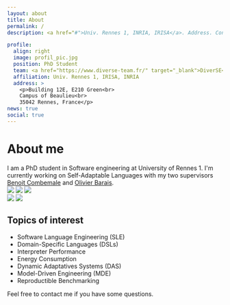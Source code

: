 ```yaml
---
layout: about
title: About
permalink: /
description: <a href="#">Univ. Rennes 1, INRIA, IRISA</a>. Address. Contacts. Moto. Etc.

profile:
  align: right
  image: profil_pic.jpg
  position: PhD Student
  team: <a href="https://www.diverse-team.fr/" target="_blank">DiverSE</a>
  affiliation: Univ. Rennes 1, IRISA, INRIA
  address: >
    <p>Building 12E, E210 Green<br>
    Campus of Beaulieu<br>
    35042 Rennes, France</p>
news: true
social: true
---
```


# About me
<div class="justify">
I am a PhD student in Software engineering at University of Rennes 1. I'm currently working on Self-Adaptable Languages with my two supervisors <a href="https://people.irisa.fr/Benoit.Combemale/" target="_blank">Benoit Combemale</a> and <a href="https://olivier.barais.fr/" target="_blank">Olivier Barais</a>.
</div>

<div id="affiliation-img">
  <div class="center">
    <a href="https://www.diverse-team.fr/"  target="_blank"><img id="diverse" src="{{ 'diverse-small.svg' | prepend: '/assets/img/' | relative_url }}"></a>
    <a href="https://www.irisa.fr/"         target="_blank"><img id="irisa"   src="{{ 'irisa.png'         | prepend: '/assets/img/' | relative_url }}"></a>
    <a href="https://www.inria.fr/"         target="_blank"><img id="inria"   src="{{ 'inria.png'         | prepend: '/assets/img/' | relative_url }}"></a>
    
  </div>
  <div class="center">
    <a href="https://www.univ-rennes1.fr/"  target="_blank"><img id="ur1"     src="{{ 'ur1.png'           | prepend: '/assets/img/' | relative_url }}"></a>
    <a href="https://esir.univ-rennes1.fr/" target="_blank"><img id="esir"    src="{{ 'esir.png'          | prepend: '/assets/img/' | relative_url }}"></a>
  </div>
</div>


## Topics of interest
 - Software Language Engineering (SLE)
 - Domain-Specific Languages (DSLs)
 - Interpreter Performance
 - Energy Consumption
 - Dynamic Adaptatives Systems (DAS)
 - Model-Driven Engineering (MDE)
 - Reproductible Benchmarking

Feel free to contact me if you have some questions.
